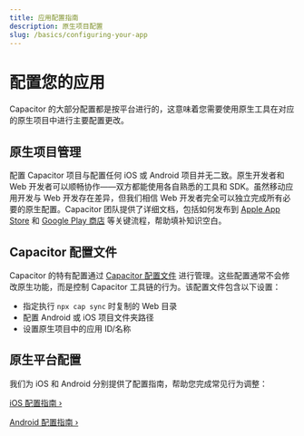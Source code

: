 ```yaml
---
title: 应用配置指南
description: 原生项目配置
slug: /basics/configuring-your-app
---
```


# 配置您的应用

Capacitor 的大部分配置都是按平台进行的，这意味着您需要使用原生工具在对应的原生项目中进行主要配置更改。

## 原生项目管理

配置 Capacitor 项目与配置任何 iOS 或 Android 项目并无二致。原生开发者和 Web 开发者可以顺畅协作——双方都能使用各自熟悉的工具和 SDK。虽然移动应用开发与 Web 开发存在差异，但我们相信 Web 开发者完全可以独立完成所有必要的原生配置。Capacitor 团队提供了详细文档，包括如何发布到 [Apple App Store](/main/ios/deploying-to-app-store.md) 和 [Google Play 商店](/main/android/deploying-to-google-play.md) 等关键流程，帮助填补知识空白。

## Capacitor 配置文件

Capacitor 的特有配置通过 [Capacitor 配置文件](/main/reference/config.md) 进行管理。这些配置通常不会修改原生功能，而是控制 Capacitor 工具链的行为。该配置文件包含以下设置：
- 指定执行 `npx cap sync` 时复制的 Web 目录
- 配置 Android 或 iOS 项目文件夹路径
- 设置原生项目中的应用 ID/名称

## 原生平台配置

我们为 iOS 和 Android 分别提供了配置指南，帮助您完成常见行为调整：

[iOS 配置指南 &#8250;](/main/ios/configuration.md)

[Android 配置指南 &#8250;](/main/android/configuration.md)